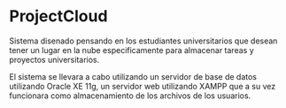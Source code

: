# ProjectCloud
Sistema disenado pensando en los estudiantes universitarios que desean tener un lugar en la nube especificamente para almacenar tareas y proyectos universitarios.

El sistema se llevara a cabo utilizando un servidor de base de datos utilizando Oracle XE 11g, un servidor web utilizando XAMPP que a su vez funcionara como
almacenamiento de los archivos de los usuarios.
